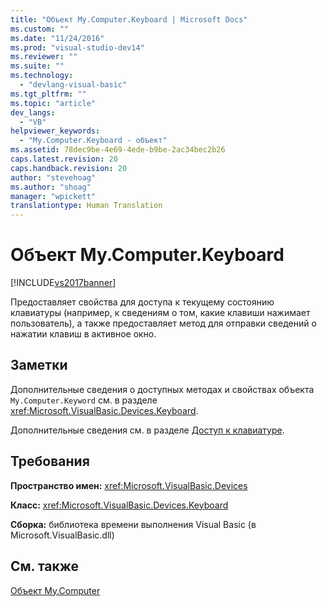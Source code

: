 ```yaml
---
title: "Объект My.Computer.Keyboard | Microsoft Docs"
ms.custom: ""
ms.date: "11/24/2016"
ms.prod: "visual-studio-dev14"
ms.reviewer: ""
ms.suite: ""
ms.technology: 
  - "devlang-visual-basic"
ms.tgt_pltfrm: ""
ms.topic: "article"
dev_langs: 
  - "VB"
helpviewer_keywords: 
  - "My.Computer.Keyboard - объект"
ms.assetid: 78dec9be-4e69-4ede-b9be-2ac34bec2b26
caps.latest.revision: 20
caps.handback.revision: 20
author: "stevehoag"
ms.author: "shoag"
manager: "wpickett"
translationtype: Human Translation
---
```

# Объект My.Computer.Keyboard
[!INCLUDE[vs2017banner](../../../csharp/includes/vs2017banner.md)]

Предоставляет свойства для доступа к текущему состоянию клавиатуры \(например, к сведениям о том, какие клавиши нажимает пользователь\), а также предоставляет метод для отправки сведений о нажатии клавиш в активное окно.  
  
## Заметки  
 Дополнительные сведения о доступных методах и свойствах объекта `My.Computer.Keyword` см. в разделе <xref:Microsoft.VisualBasic.Devices.Keyboard>.  
  
 Дополнительные сведения см. в разделе [Доступ к клавиатуре](../../../visual-basic/developing-apps/programming/computer-resources/accessing-the-keyboard.md).  
  
## Требования  
 **Пространство имен:** <xref:Microsoft.VisualBasic.Devices>  
  
 **Класс:** <xref:Microsoft.VisualBasic.Devices.Keyboard>  
  
 **Сборка:** библиотека времени выполнения Visual Basic \(в Microsoft.VisualBasic.dll\)  
  
## См. также  
 [Объект My.Computer](../../../visual-basic/language-reference/objects/my-computer-object.md)